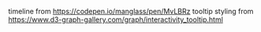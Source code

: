 timeline from https://codepen.io/manglass/pen/MvLBRz
tooltip styling from https://www.d3-graph-gallery.com/graph/interactivity_tooltip.html
